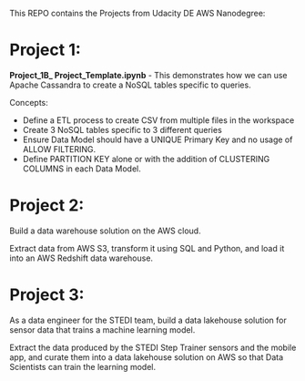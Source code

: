 This REPO contains the Projects from Udacity DE AWS Nanodegree:

# Project 1:
**Project_1B_ Project_Template.ipynb** - This demonstrates how we can use Apache Cassandra to create a NoSQL tables specific to queries.

Concepts:

- Define a ETL process to create CSV from multiple files in the workspace
- Create 3 NoSQL tables specific to 3 different queries
- Ensure Data Model should have a UNIQUE Primary Key and no usage of ALLOW FILTERING.
- Define PARTITION KEY alone or with the addition of CLUSTERING COLUMNS in each Data Model.


# Project 2:

Build a data warehouse solution on the AWS cloud.

Extract data from AWS S3, transform it using SQL and Python, and load it into an AWS Redshift data warehouse.

# Project 3:

As a data engineer for the STEDI team, build a data lakehouse solution for sensor data that trains a machine learning model.

Extract the data produced by the STEDI Step Trainer sensors and the mobile app, and curate them into a data lakehouse solution on AWS so that Data Scientists can train the learning model.
